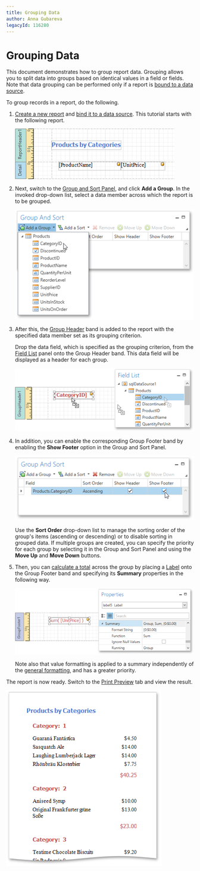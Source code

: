 ```yaml
---
title: Grouping Data
author: Anna Gubareva
legacyId: 116280
---
```

# Grouping Data
This document demonstrates how to group report data. Grouping allows you to split data into groups based on identical values in a field or fields. Note that data grouping can be performed only if a report is [bound to a data source](../providing-data/binding-a-report-to-data.md).

To group records in a report, do the following.
1. [Create a new report](../basic-operations/create-a-new-report.md) and [bind it to a data source](../providing-data/binding-a-report-to-data.md). This tutorial starts with the following report.
	
	![EUD_WpfReportDersigner_Grouping_InitialReport](../../../../../images/img123495.png)
2. Next, switch to the [Group and Sort Panel](../../interface-elements/group-and-sort-panel.md), and click **Add a Group**. In the invoked drop-down list, select a data member across which the report is to be grouped.
	
	![EUD_WpfReportDersigner_Grouping_1](../../../../../images/img123496.png)
3. After this, the [Group Header](../../report-elements/report-bands.md) band is added to the report with the specified data member set as its grouping criterion.
	
	Drop the data field, which is specified as the grouping criterion, from the [Field List](../../interface-elements/field-list.md) panel onto the Group Header band. This data field will be displayed as a header for each group.
	
	![EUD_WpfReportDersigner_Grouping_2](../../../../../images/img123497.png)
4. In addition, you can enable the corresponding Group Footer band by enabling the **Show Footer** option in the Group and Sort Panel.
	
	![EUD_WpfReportDersigner_Grouping_3](../../../../../images/img123498.png)
	
	Use the **Sort Order** drop-down list to manage the sorting order of the group's items (ascending or descending) or to disable sorting in grouped data. If multiple groups are created, you can specify the priority for each group by selecting it in the Group and Sort Panel and using the **Move Up** and **Move Down** buttons.
5. Then, you can [calculate a total](calculating-summaries.md) across the group by placing a [Label](../../report-elements/report-controls.md) onto the Group Footer band and specifying its **Summary** properties in the following way.
	
	![EUD_WpfReportDersigner_Grouping_4](../../../../../images/img123499.png)
	
	Note also that value formatting is applied to a summary independently of the [general formatting](formatting-data.md), and has a greater priority.

The report is now ready. Switch to the [Print Preview](../../document-preview.md) tab and view the result.

![EUD_WpfReportDersigner_Grouping_Result](../../../../../images/img123500.png)